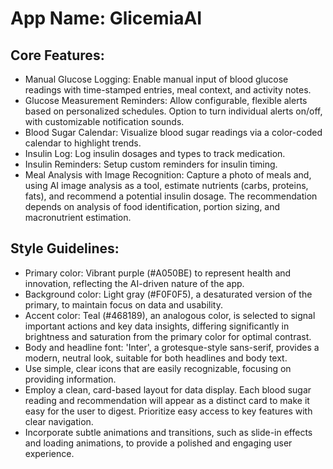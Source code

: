 # **App Name**: GlicemiaAI

## Core Features:

- Manual Glucose Logging: Enable manual input of blood glucose readings with time-stamped entries, meal context, and activity notes.
- Glucose Measurement Reminders: Allow configurable, flexible alerts based on personalized schedules. Option to turn individual alerts on/off, with customizable notification sounds.
- Blood Sugar Calendar: Visualize blood sugar readings via a color-coded calendar to highlight trends.
- Insulin Log: Log insulin dosages and types to track medication.
- Insulin Reminders: Setup custom reminders for insulin timing.
- Meal Analysis with Image Recognition: Capture a photo of meals and, using AI image analysis as a tool, estimate nutrients (carbs, proteins, fats), and recommend a potential insulin dosage. The recommendation depends on analysis of food identification, portion sizing, and macronutrient estimation.

## Style Guidelines:

- Primary color: Vibrant purple (#A050BE) to represent health and innovation, reflecting the AI-driven nature of the app.
- Background color: Light gray (#F0F0F5), a desaturated version of the primary, to maintain focus on data and usability.
- Accent color: Teal (#468189), an analogous color, is selected to signal important actions and key data insights, differing significantly in brightness and saturation from the primary color for optimal contrast.
- Body and headline font: 'Inter', a grotesque-style sans-serif, provides a modern, neutral look, suitable for both headlines and body text. 
- Use simple, clear icons that are easily recognizable, focusing on providing information.
- Employ a clean, card-based layout for data display. Each blood sugar reading and recommendation will appear as a distinct card to make it easy for the user to digest. Prioritize easy access to key features with clear navigation.
- Incorporate subtle animations and transitions, such as slide-in effects and loading animations, to provide a polished and engaging user experience.